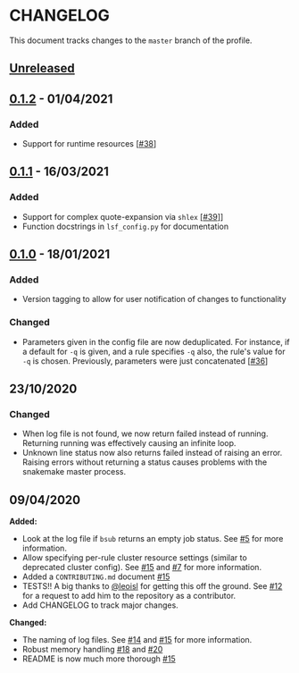# CHANGELOG

<!--- Please follow these guidelines https://keepachangelog.com/en/1.0.0/ --->

This document tracks changes to the `master` branch of the profile.

## [Unreleased]

## [0.1.2] - 01/04/2021

### Added

- Support for runtime resources [[#38][38]]

## [0.1.1] - 16/03/2021

### Added


- Support for complex quote-expansion via `shlex` [[#39]][39]]
- Function docstrings in `lsf_config.py` for documentation


## [0.1.0] - 18/01/2021

### Added

- Version tagging to allow for user notification of changes to functionality

### Changed

- Parameters given in the config file are now deduplicated. For instance, if a default
  for `-q` is given, and a rule specifies `-q` also, the rule's value for `-q` is chosen.
  Previously, parameters were just concatenated [[#36][36]]

## 23/10/2020

### Changed

- When log file is not found, we now return failed instead of running. Returning running
  was effectively causing an infinite loop.
- Unknown line status now also returns failed instead of raising an error. Raising
  errors without returning a status causes problems with the snakemake master process.

## 09/04/2020

**Added:**
- Look at the log file if `bsub` returns an empty job status. See [#5][5] for more
  information.
- Allow specifying per-rule cluster resource settings (similar to deprecated cluster
  config). See [#15][15] and [#7][7] for more information.
- Added a `CONTRIBUTING.md` document [#15][15]
- TESTS!! A big thanks to [@leoisl](https://github.com/leoisl) for getting this off the
  ground. See [#12][12] for a request to add him to the repository as a contributor.
- Add CHANGELOG to track major changes.

**Changed:**
- The naming of log files. See [#14][14] and [#15][15] for more information.
- Robust memory handling [#18][18] and [#20][20]
- README is now much more thorough [#15][15]

[12]: https://github.com/Snakemake-Profiles/lsf/issues/12
[14]: https://github.com/Snakemake-Profiles/lsf/issues/14
[15]: https://github.com/Snakemake-Profiles/lsf/pull/15
[18]: https://github.com/Snakemake-Profiles/lsf/issues/18
[20]: https://github.com/Snakemake-Profiles/lsf/pull/20
[38]: https://github.com/Snakemake-Profiles/lsf/pull/38
[5]: https://github.com/Snakemake-Profiles/lsf/pull/5
[7]: https://github.com/Snakemake-Profiles/lsf/issues/7
[11]: https://github.com/Snakemake-Profiles/lsf/pull/11
[9]: https://github.com/Snakemake-Profiles/lsf/pull/9
[36]: https://github.com/Snakemake-Profiles/lsf/issues/36
[39]: https://github.com/Snakemake-Profiles/lsf/issues/39
[0.1.0]: https://github.com/Snakemake-Profiles/lsf/releases/tag/0.1.0
[0.1.1]: https://github.com/Snakemake-Profiles/lsf/releases/tag/0.1.1
[0.1.2]: https://github.com/Snakemake-Profiles/lsf/releases/tag/0.1.2
[Unreleased]: https://github.com/Snakemake-Profiles/lsf/compare/v0.1.2...HEAD

